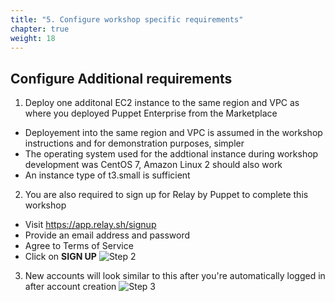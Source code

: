 ```yaml
---
title: "5. Configure workshop specific requirements"
chapter: true
weight: 18
---
```


## Configure Additional requirements

1. Deploy one additonal EC2 instance to the same region and VPC as where you deployed Puppet Enterprise from the Marketplace
  * Deployement into the same region and VPC is assumed in the workshop instructions and for demonstration purposes, simpler
  * The operating system used for the addtional instance during workshop development was CentOS 7, Amazon Linux 2 should also work
  * An instance type of t3.small	is sufficient

2. You are also required to sign up for Relay by Puppet to complete this workshop
  * Visit https://app.relay.sh/signup
  * Provide an email address and password
  * Agree to Terms of Service
  * Click on **SIGN UP**
![Step 2](/images/020_self_guided_setup/02_relay_signup.png)

3. New accounts will look similar to this after you're automatically logged in after account creation
![Step 3](/images/020_self_guided_setup/03_relay_new.png)